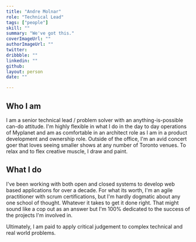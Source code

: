 ```yaml
---
title: "Andre Molnar"
role: "Technical Lead"
tags: ["people"]
skill: ""
summary: "We've got this."
coverImageUrl: ""
authorImageUrl: ""
twitter:
dribbble: ""
linkedin: ""
github:
layout: person
date: ""

---
```


## Who I am

I am a senior technical lead / problem solver with an anything-is-possible can-do attitude. I'm highly flexible in what I do in the day to day operations of Myplanet and am as comfortable in an architect role as I am in a product development and ownership role.  Outside of the office, I'm an avid concert goer that loves seeing smaller shows at any number of Toronto venues.  To relax and to flex creative muscle, I draw and paint.

## What I do

I've been working with both open and closed systems to develop web based applications for over a decade. For what its worth, I'm an agile practitioner with scrum certifications, but I'm hardly dogmatic about any one school of thought. Whatever it takes to get it done right.  That might sound like a cop out as an answer but I'm 100% dedicated to the success of the projects I'm involved in.

Ultimately, I am paid to apply critical judgement to complex technical and real world problems.
